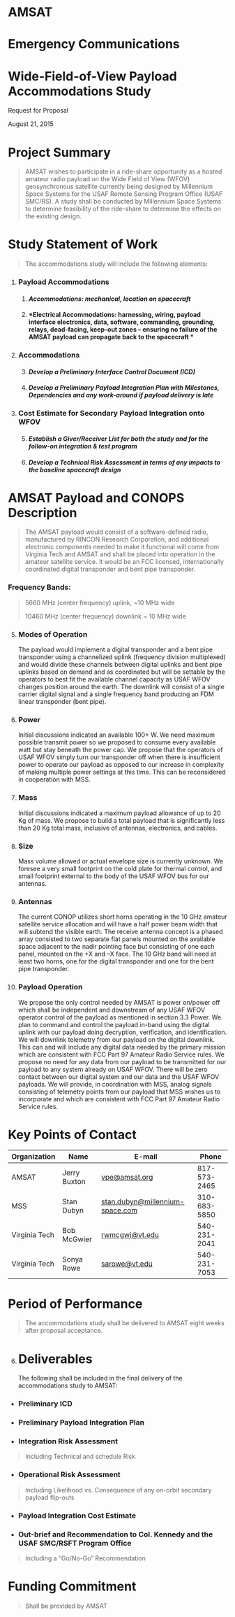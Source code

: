 # AMSAT 

# Emergency Communications 

# Wide-Field-of-View Payload Accommodations Study

Request for Proposal

August 21, 2015

# Project Summary

> AMSAT wishes to participate in a ride-share opportunity as a hosted
> amateur radio payload on the Wide Field of View (WFOV) geosynchronous
> satellite currently being designed by Millennium Space Systems for the
> USAF Remote Sensing Program Office (USAF SMC/RS). A study shall be
> conducted by Millennium Space Systems to determine feasibility of the
> ride-share to determine the effects on the existing design.

# Study Statement of Work

> The accommodations study will include the following
        elements:

1.  ### Payload Accommodations
    
    1.  #### *Accommodations: mechanical, location on spacecraft*
    
    2.  #### *Electrical Accommodations: harnessing, wiring, payload interface electronics, data, software, commanding, grounding, relays, dead-facing, keep-out zones – ensuring no failure of the AMSAT payload can propagate back to the spacecraft *

2.  ### Accommodations
    
    3.  #### *Develop a Preliminary Interface Control Document (ICD)*
    
    4.  #### *Develop a Preliminary Payload Integration Plan with Milestones, Dependencies and any work-around if payload delivery is late*

3.  ### Cost Estimate for Secondary Payload Integration onto WFOV
    
    5.  #### *Establish a Giver/Receiver List for both the study and for the follow-on integration & test program*
    
    6.  #### *Develop a Technical Risk Assessment in terms of any impacts to the baseline spacecraft design*

# AMSAT Payload and CONOPS Description

> The AMSAT payload would consist of a software-defined radio,
> manufactured by RINCON Research Corporation, and additional electronic
> components needed to make it functional will come from Virginia Tech
> and AMSAT and shall be placed into operation in the amateur satellite
> service. It would be an FCC licensed, internationally coordinated
> digital transponder and bent pipe transponder.

### Frequency Bands: 

> 5660 MHz (center frequency) uplink, ~10 MHz wide
> 
> 10460 MHz (center frequency) downlink ~ 10 MHz wide

5.  ### Modes of Operation
    
    The payload would implement a digital transponder and a bent pipe
    transponder using a channelized uplink (frequency division
    multiplexed) and would divide these channels between digital uplinks
    and bent pipe uplinks based on demand and as coordinated but will be
    settable by the operators to best fit the available channel capacity
    as USAF WFOV changes position around the earth. The downlink will
    consist of a single carrier digital signal and a single frequency
    band producing an FDM linear transponder (bent pipe).

6.  ### Power
    
    Initial discussions indicated an available 100+ W. We need maximum
    possible transmit power so we proposed to consume every available
    watt but stay beneath the power cap. We propose that the operators
    of USAF WFOV simply turn our transponder off when there is
    insufficient power to operate our payload as opposed to our increase
    in complexity of making multiple power settings at this time. This
    can be reconsidered in cooperation with MSS.

7.  ### Mass
    
    Initial discussions indicated a maximum payload allowance of up to
    20 Kg of mass. We propose to build a total payload that is
    significantly less than 20 Kg total mass, inclusive of antennas,
    electronics, and cables.

8.  ### Size
    
    Mass volume allowed or actual envelope size is currently unknown. We
    foresee a very small footprint on the cold plate for thermal
    control, and small footprint external to the body of the USAF WFOV
    bus for our antennas.

9.  ### Antennas
    
    The current CONOP utilizes short horns operating in the 10 GHz
    amateur satellite service allocation and will have a half power beam
    width that will subtend the visible earth. The receive antenna
    concept is a phased array consisted to two separate flat panels
    mounted on the available space adjacent to the nadir pointing face
    but consisting of one each panel, mounted on the +X and –X face. The
    10 GHz band will need at least two horns, one for the digital
    transponder and one for the bent pipe transponder.

10. ### Payload Operation
    
    We propose the only control needed by AMSAT is power on/power off
    which shall be independent and downstream of any USAF WFOV operator
    control of the payload as mentioned in section 3.3 Power. We plan to
    command and control the payload in-band using the digital uplink
    with our payload doing decryption, verification, and identification.
    We will downlink telemetry from our payload on the digital downlink.
    This can and will include any digital data needed by the primary
    mission which are consistent with FCC Part 97 Amateur Radio Service
    rules. We propose no need for any data from our payload to be
    transmitted for our payload to any system already on USAF WFOV.
    There will be zero contact between our digital system and our data
    and the USAF WFOV payloads. We will provide, in coordination with
    MSS, analog signals consisting of telemetry points from our payload
    that MSS wishes us to incorporate and which are consistent with FCC
    Part 97 Amateur Radio Service
rules.

# Key Points of Contact

| Organization  | Name         | E-mail                            | Phone        |
| ------------- | ------------ | --------------------------------- | ------------ |
| AMSAT         | Jerry Buxton | <vpe@amsat.org>                   | 817-573-2465 |
| MSS           | Stan Dubyn   | <stan.dubyn@millennium-space.com> | 310-683-5850 |
| Virginia Tech | Bob McGwier  | <rwmcgwi@vt.edu>                  | 540-231-2041 |
| Virginia Tech | Sonya Rowe   | <sarowe@vt.edu>                   | 540-231-7053 |

# Period of Performance

> The accommodations study shall be delivered to AMSAT eight weeks after
> proposal acceptance.

6.  # Deliverables
    
    The following shall be included in the final delivery of the
    accommodations study to AMSAT:

<!-- end list -->

  - ### Preliminary ICD

  - ### Preliminary Payload Integration Plan

  - ### Integration Risk Assessment

> Including Technical and schedule Risk

  - ### Operational Risk Assessment

> Including Likelihood vs. Consequence of any on-orbit secondary payload
> flip-outs

  - ### Payload Integration Cost Estimate

  - ### Out-brief and Recommendation to Col. Kennedy and the USAF SMC/RSFT Program Office 

> Including a “Go/No-Go” Recommendation

# Funding Commitment

> Shall be provided by AMSAT
